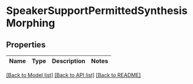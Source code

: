 # SpeakerSupportPermittedSynthesisMorphing

## Properties

Name | Type | Description | Notes
------------ | ------------- | ------------- | -------------

[[Back to Model list]](../generated/README.md#documentation-for-models) [[Back to API list]](../generated/README.md#documentation-for-api-endpoints) [[Back to README]](../generated/README.md)


